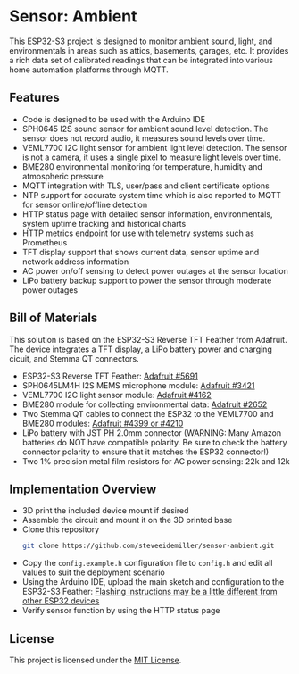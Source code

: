 # Sensor: Ambient
This ESP32-S3 project is designed to monitor ambient sound, light, and environmentals in areas such as attics, basements, garages, etc. It provides a rich data set of calibrated readings that can be integrated into various home automation platforms through MQTT.

## Features
- Code is designed to be used with the Arduino IDE
- SPH0645 I2S sound sensor for ambient sound level detection. The sensor does not record audio, it measures sound levels over time.
- VEML7700 I2C light sensor for ambient light level detection. The sensor is not a camera, it uses a single pixel to measure light levels over time.
- BME280 environmental monitoring for temperature, humidity and atmospheric pressure
- MQTT integration with TLS, user/pass and client certificate options
- NTP support for accurate system time which is also reported to MQTT for sensor online/offline detection
- HTTP status page with detailed sensor information, environmentals, system uptime tracking and historical charts
- HTTP metrics endpoint for use with telemetry systems such as Prometheus
- TFT display support that shows current data, sensor uptime and network address information
- AC power on/off sensing to detect power outages at the sensor location
- LiPo battery backup support to power the sensor through moderate power outages

## Bill of Materials
This solution is based on the ESP32-S3 Reverse TFT Feather from Adafruit. The device integrates a TFT display, a LiPo battery power and charging cicuit, and Stemma QT connectors.
- ESP32-S3 Reverse TFT Feather: [Adafruit #5691](https://www.adafruit.com/product/5691)
- SPH0645LM4H I2S MEMS microphone module: [Adafruit #3421](https://www.adafruit.com/product/3421)
- VEML7700 I2C light sensor module: [Adafruit #4162](https://www.adafruit.com/product/4162)
- BME280 module for collecting environmental data: [Adafruit #2652](https://www.adafruit.com/product/2652)
- Two Stemma QT cables to connect the ESP32 to the VEML7700 and BME280 modules: [Adafruit #4399 or #4210](https://www.adafruit.com/product/4399)
- LiPo battery with JST PH 2.0mm connector (WARNING: Many Amazon batteries do NOT have compatible polarity. Be sure to check the battery connector polarity to ensure that it matches the ESP32 connector!)
- Two 1% precision metal film resistors for AC power sensing: 22k and 12k

## Implementation Overview
- 3D print the included device mount if desired
- Assemble the circuit and mount it on the 3D printed base
- Clone this repository
    ```bash
    git clone https://github.com/steveeidemiller/sensor-ambient.git
    ```
- Copy the `config.example.h` configuration file to `config.h` and edit all values to suit the deployment scenario
- Using the Arduino IDE, upload the main sketch and configuration to the ESP32-S3 Feather: [Flashing instructions may be a little different from other ESP32 devices](https://learn.adafruit.com/esp32-s3-reverse-tft-feather/using-with-arduino-ide)
- Verify sensor function by using the HTTP status page

## License
This project is licensed under the [MIT License](LICENSE).
